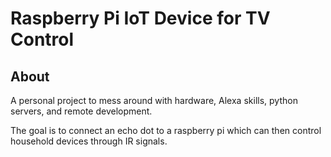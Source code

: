 # Raspberry Pi IoT Device for TV Control

## About
A personal project to mess around with hardware, Alexa skills, python servers, and remote development.

The goal is to connect an echo dot to a raspberry pi which can then control household devices through IR signals.

